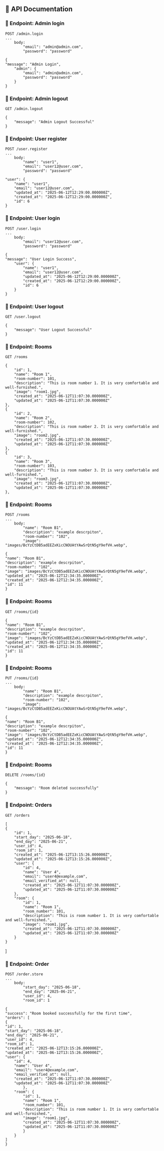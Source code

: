 ## 📘 API Documentation

### 🔹 Endpoint: Admin login

```http
POST /admin.login
...
    body:
        "email": "admin@admin.com",
        "password": "password"
```
    {
    "message": "Admin Login",
        "admin": {
            "email": "admin@admin.com",
            "password": "password"
        }
    }

### 🔹 Endpoint: Admin logout

```http
GET /admin.logout
```
    {
        "message": "Admin Logout Successful"
    }

### 🔹 Endpoint: User register

```http
POST /user.register
...
    body:
        "name": "user1",
        "email": "user12@user.com",
        "password": "password"
```
    "user": {
        "name": "user1",
        "email": "user12@user.com",
        "updated_at": "2025-06-12T12:29:00.000000Z",
        "created_at": "2025-06-12T12:29:00.000000Z",
        "id": 6
    }

### 🔹 Endpoint: User login

```http
POST /user.login
...
    body:
        "email": "user12@user.com",
        "password": "password"
```
    {
    "message": "User Login Success",
        "user": {
            "name": "user1",
            "email": "user12@user.com",
            "updated_at": "2025-06-12T12:29:00.000000Z",
            "created_at": "2025-06-12T12:29:00.000000Z",
            "id": 6
        }
    }

### 🔹 Endpoint: User logout

```http
GET /user.logout
```
    {
        "message": "User Logout Successful"
    }   


### 🔹 Endpoint: Rooms

```http
GET /rooms
```
    {
        "id": 1,
        "name": "Room 1",
        "room-number": 101,
        "description": "This is room number 1. It is very comfortable and well-furnished.",
        "image": "room1.jpg",
        "created_at": "2025-06-12T11:07:30.000000Z",
        "updated_at": "2025-06-12T11:07:30.000000Z"
    },
    {
        "id": 2,
        "name": "Room 2",
        "room-number": 102,
        "description": "This is room number 2. It is very comfortable and well-furnished.",
        "image": "room2.jpg",
        "created_at": "2025-06-12T11:07:30.000000Z",
        "updated_at": "2025-06-12T11:07:30.000000Z"
    },
    {
        "id": 3,
        "name": "Room 3",
        "room-number": 103,
        "description": "This is room number 3. It is very comfortable and well-furnished.",
        "image": "room3.jpg",
        "created_at": "2025-06-12T11:07:30.000000Z",
        "updated_at": "2025-06-12T11:07:30.000000Z"
    },

### 🔹 Endpoint: Rooms

```http
POST /rooms
...
    body:
        "name": "Room B1",
        "description": "example descrpiton",
        "room-number": "102",
        "image": "images/BcYzCtDB5adEEZxKicCNOUAtYAwSrQtN5gY9efVH.webp",
```
    {
    "name": "Room B1",
    "description": "example descrpiton",
    "room-number": "102",
    "image": "images/BcYzCtDB5adEEZxKicCNOUAtYAwSrQtN5gY9efVH.webp",
    "updated_at": "2025-06-12T12:34:35.000000Z",
    "created_at": "2025-06-12T12:34:35.000000Z",
    "id": 11
    }

### 🔹 Endpoint: Rooms

```http
GET /rooms/{id}
```
    {
    "name": "Room B1",
    "description": "example descrpiton",
    "room-number": "102",
    "image": "images/BcYzCtDB5adEEZxKicCNOUAtYAwSrQtN5gY9efVH.webp",
    "updated_at": "2025-06-12T12:34:35.000000Z",
    "created_at": "2025-06-12T12:34:35.000000Z",
    "id": 11
    }

### 🔹 Endpoint: Rooms

```http
PUT /rooms/{id}
...
    body:
        "name": "Room B1",
        "description": "example descrpiton",
        "room-number": "102",
        "image": "images/BcYzCtDB5adEEZxKicCNOUAtYAwSrQtN5gY9efVH.webp",
```
    {
    "name": "Room B1",
    "description": "example descrpiton",
    "room-number": "102",
    "image": "images/BcYzCtDB5adEEZxKicCNOUAtYAwSrQtN5gY9efVH.webp",
    "updated_at": "2025-06-12T12:34:35.000000Z",
    "created_at": "2025-06-12T12:34:35.000000Z",
    "id": 11
    }

### 🔹 Endpoint: Rooms

```http
DELETE /rooms/{id}
```
    {
        "message": "Room deleted successfully"
    }   


### 🔹 Endpoint: Orders

```http
GET /orders
```
    [
    {
        "id": 1,
        "start_day": "2025-06-18",
        "end_day": "2025-06-21",
        "user_id": 4,
        "room_id": 1,
        "created_at": "2025-06-12T13:15:26.000000Z",
        "updated_at": "2025-06-12T13:15:26.000000Z",
        "user": {
            "id": 4,
            "name": "User 4",
            "email": "user4@example.com",
            "email_verified_at": null,
            "created_at": "2025-06-12T11:07:30.000000Z",
            "updated_at": "2025-06-12T11:07:30.000000Z"
        },
        "room": {
            "id": 1,
            "name": "Room 1",
            "room_number": 101,
            "description": "This is room number 1. It is very comfortable and well-furnished.",
            "image": "room1.jpg",
            "created_at": "2025-06-12T11:07:30.000000Z",
            "updated_at": "2025-06-12T11:07:30.000000Z"
        }
    }
]

### 🔹 Endpoint: Order

```http
POST /order.store
...
    body:
        "start_day": "2025-06-18",
        "end_day": "2025-06-21",
        "user_id": 4,
        "room_id": 1
```
    {
    "success": "Room booked successfully for the first time",
    "orders": [
    {
    "id": 1,
    "start_day": "2025-06-18",
    "end_day": "2025-06-21",
    "user_id": 4,
    "room_id": 1,
    "created_at": "2025-06-12T13:15:26.000000Z",
    "updated_at": "2025-06-12T13:15:26.000000Z",
    "user": {
        "id": 4,
        "name": "User 4",
        "email": "user4@example.com",
        "email_verified_at": null,
        "created_at": "2025-06-12T11:07:30.000000Z",
        "updated_at": "2025-06-12T11:07:30.000000Z"
            },
        "room": {
            "id": 1,
            "name": "Room 1",
            "room_number": 101,
            "description": "This is room number 1. It is very comfortable and well-furnished.",
            "image": "room1.jpg",
            "created_at": "2025-06-12T11:07:30.000000Z",
            "updated_at": "2025-06-12T11:07:30.000000Z"
            }
        }
    ]
    }
